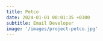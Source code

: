 ```yaml
---
title: Petco
date: 2024-01-01 08:01:35 +0300
subtitle: Email Developer
image: '/images/project-petco.jpg'
---
```

